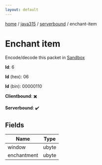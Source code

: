 ```yaml
---
layout: default
---
```


[home](/)  /  [java315](/protocol/java315)  /  [serverbound](/protocol/java315/serverbound)  /  enchant-item

# Enchant item

Encode/decode this packet in [Sandbox](../../../sandbox/java315#Serverbound.EnchantItem)

**Id**: 6

**Id** (hex): 06

**Id** (bin): 00000110

**Clientbound**: ✖️

**Serverbound**: ✔️

## Fields

Name | Type
---|---
window | ubyte
enchantment | ubyte
